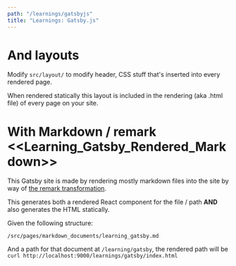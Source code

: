 ```yaml
---
path: "/learnings/gatsbyjs"
title: "Learnings: Gatsby.js"
---
```


# And layouts

Modify `src/layout/` to modify header, CSS stuff that's inserted into every rendered page.

When rendered statically this layout is included in the rendering (aka .html file) of every page on your site.

# With Markdown / remark <<Learning_Gatsby_Rendered_Markdown>>

This Gatsby site is made by rendering mostly markdown files into the site by way of [the remark transformation](https://www.npmjs.com/package/gatsby-transformer-remark).

This generates both a rendered React component for the file / path **AND** also generates the HTML statically.

Given the following structure:

    /src/pages/markdown_documents/learning_gatsby.md

And a path for that document at `/learning/gatsby`, the rendered path will be `curl http://localhost:9000/learnings/gatsby/index.html`


